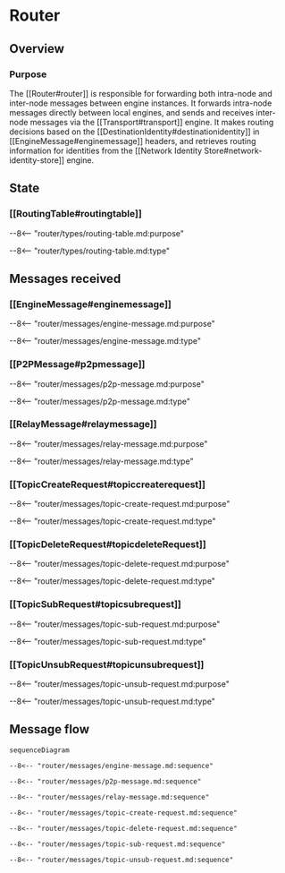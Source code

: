 <div class="engine" markdown>


# Router

## Overview

### Purpose

<!-- --8<-- [start:purpose] -->
The [[Router#router]] is responsible for forwarding both intra-node and inter-node messages between engine instances.
It forwards intra-node messages directly between local engines,
and sends and receives inter-node messages via the [[Transport#transport]] engine.
It makes routing decisions based on the [[DestinationIdentity#destinationidentity]] in [[EngineMessage#enginemessage]] headers,
and retrieves routing information for identities from the [[Network Identity Store#network-identity-store]] engine.
<!-- --8<-- [end:purpose] -->

## State

### [[RoutingTable#routingtable]]

--8<-- "router/types/routing-table.md:purpose"

--8<-- "router/types/routing-table.md:type"

## Messages received

### [[EngineMessage#enginemessage]]

--8<-- "router/messages/engine-message.md:purpose"

--8<-- "router/messages/engine-message.md:type"

### [[P2PMessage#p2pmessage]]

--8<-- "router/messages/p2p-message.md:purpose"

--8<-- "router/messages/p2p-message.md:type"

### [[RelayMessage#relaymessage]]

--8<-- "router/messages/relay-message.md:purpose"

--8<-- "router/messages/relay-message.md:type"

### [[TopicCreateRequest#topiccreaterequest]]

--8<-- "router/messages/topic-create-request.md:purpose"

--8<-- "router/messages/topic-create-request.md:type"

### [[TopicDeleteRequest#topicdeleteRequest]]

--8<-- "router/messages/topic-delete-request.md:purpose"

--8<-- "router/messages/topic-delete-request.md:type"

### [[TopicSubRequest#topicsubrequest]]

--8<-- "router/messages/topic-sub-request.md:purpose"

--8<-- "router/messages/topic-sub-request.md:type"

### [[TopicUnsubRequest#topicunsubrequest]]

--8<-- "router/messages/topic-unsub-request.md:purpose"

--8<-- "router/messages/topic-unsub-request.md:type"

## Message flow

<!-- Sequence diagram for the engine with all messages -->

<!-- --8<-- [start:messages] -->
```mermaid
sequenceDiagram

--8<-- "router/messages/engine-message.md:sequence"

--8<-- "router/messages/p2p-message.md:sequence"

--8<-- "router/messages/relay-message.md:sequence"

--8<-- "router/messages/topic-create-request.md:sequence"

--8<-- "router/messages/topic-delete-request.md:sequence"

--8<-- "router/messages/topic-sub-request.md:sequence"

--8<-- "router/messages/topic-unsub-request.md:sequence"
```
<!-- --8<-- [end:messages] -->

</div>
